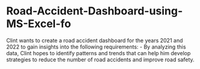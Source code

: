 # Road-Accident-Dashboard-using-MS-Excel-fo
Clint wants to create a road accident dashboard for the years 2021 and 2022 to gain insights into the following requirements: - By analyzing this data, Clint hopes to identify patterns and trends that can help him develop strategies to reduce the number of road accidents and improve road safety.
